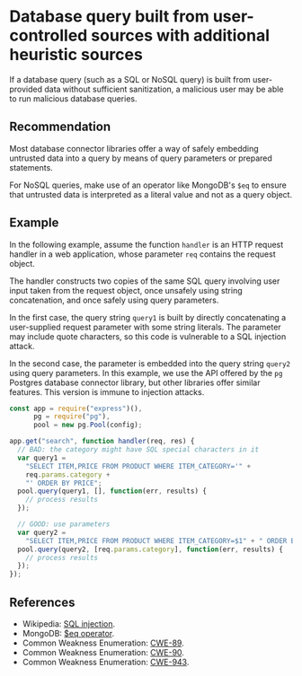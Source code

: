 # Database query built from user-controlled sources with additional heuristic sources
If a database query (such as a SQL or NoSQL query) is built from user-provided data without sufficient sanitization, a malicious user may be able to run malicious database queries.


## Recommendation
Most database connector libraries offer a way of safely embedding untrusted data into a query by means of query parameters or prepared statements.

For NoSQL queries, make use of an operator like MongoDB's `$eq` to ensure that untrusted data is interpreted as a literal value and not as a query object.


## Example
In the following example, assume the function `handler` is an HTTP request handler in a web application, whose parameter `req` contains the request object.

The handler constructs two copies of the same SQL query involving user input taken from the request object, once unsafely using string concatenation, and once safely using query parameters.

In the first case, the query string `query1` is built by directly concatenating a user-supplied request parameter with some string literals. The parameter may include quote characters, so this code is vulnerable to a SQL injection attack.

In the second case, the parameter is embedded into the query string `query2` using query parameters. In this example, we use the API offered by the `pg` Postgres database connector library, but other libraries offer similar features. This version is immune to injection attacks.


```javascript
const app = require("express")(),
      pg = require("pg"),
      pool = new pg.Pool(config);

app.get("search", function handler(req, res) {
  // BAD: the category might have SQL special characters in it
  var query1 =
    "SELECT ITEM,PRICE FROM PRODUCT WHERE ITEM_CATEGORY='" +
    req.params.category +
    "' ORDER BY PRICE";
  pool.query(query1, [], function(err, results) {
    // process results
  });

  // GOOD: use parameters
  var query2 =
    "SELECT ITEM,PRICE FROM PRODUCT WHERE ITEM_CATEGORY=$1" + " ORDER BY PRICE";
  pool.query(query2, [req.params.category], function(err, results) {
    // process results
  });
});

```

## References
* Wikipedia: [SQL injection](https://en.wikipedia.org/wiki/SQL_injection).
* MongoDB: [$eq operator](https://docs.mongodb.com/manual/reference/operator/query/eq).
* Common Weakness Enumeration: [CWE-89](https://cwe.mitre.org/data/definitions/89.html).
* Common Weakness Enumeration: [CWE-90](https://cwe.mitre.org/data/definitions/90.html).
* Common Weakness Enumeration: [CWE-943](https://cwe.mitre.org/data/definitions/943.html).
